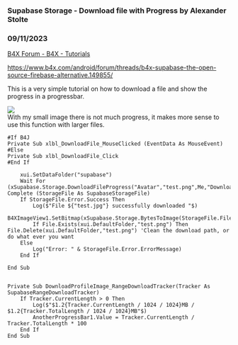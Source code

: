 ###  Supabase Storage - Download file with Progress by Alexander Stolte
### 09/11/2023
[B4X Forum - B4X - Tutorials](https://www.b4x.com/android/forum/threads/151210/)

<https://www.b4x.com/android/forum/threads/b4x-supabase-the-open-source-firebase-alternative.149855/>  
  
This is a very simple tutorial on how to download a file and show the progress in a progressbar.  
  
![](https://www.b4x.com/android/forum/attachments/145757)  
With my small image there is not much progress, it makes more sense to use this function with larger files.  

```B4X
#If B4J  
Private Sub xlbl_DownloadFile_MouseClicked (EventData As MouseEvent)  
#Else  
Private Sub xlbl_DownloadFile_Click  
#End If  
      
    xui.SetDataFolder("supabase")  
    Wait For (xSupabase.Storage.DownloadFileProgress("Avatar","test.png",Me,"DownloadProfileImage",xui.DefaultFolder).Execute) Complete (StorageFile As SupabaseStorageFile)  
    If StorageFile.Error.Success Then  
        Log($"File ${"test.jpg"} successfully downloaded "$)  
        B4XImageView1.SetBitmap(xSupabase.Storage.BytesToImage(StorageFile.FileBody))  
        If File.Exists(xui.DefaultFolder,"test.png") Then File.Delete(xui.DefaultFolder,"test.png") 'Clean the download path, or do what ever you want  
    Else  
        Log("Error: " & StorageFile.Error.ErrorMessage)  
    End If  
      
End Sub  
  
  
Private Sub DownloadProfileImage_RangeDownloadTracker(Tracker As SupabaseRangeDownloadTracker)  
    If Tracker.CurrentLength > 0 Then  
        Log($"$1.2{Tracker.CurrentLength / 1024 / 1024}MB / $1.2{Tracker.TotalLength / 1024 / 1024}MB"$)  
        AnotherProgressBar1.Value = Tracker.CurrentLength / Tracker.TotalLength * 100  
    End If  
End Sub
```